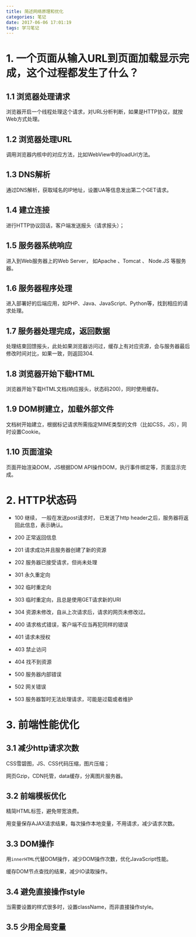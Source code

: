 ```yaml
---
title: 简述网络原理和优化
categories: 笔记
date: 2017-06-06 17:01:19
tags: 学习笔记
---
```




# 1. 一个页面从输入URL到页面加载显示完成，这个过程都发生了什么？
<!--more-->
## 1.1 浏览器处理请求
浏览器开启一个线程处理这个请求，对URL分析判断，如果是HTTP协议，就按Web方式处理。

## 1.2 浏览器处理URL
调用浏览器内核中的对应方法，比如WebView中的loadUrl方法。

## 1.3 DNS解析
通过DNS解析，获取域名的IP地址，设置UA等信息发出第二个GET请求。

## 1.4 建立连接
进行HTTP协议回话，客户端发送报头（请求报头）；

## 1.5 服务器系统响应
进入到Web服务器上的Web Server， 如Apache 、Tomcat 、 Node.JS 等服务器。

## 1.6 服务器程序处理
进入部署好的后端应用，如PHP、Java、JavaScript、Python等，找到相应的请求处理。

## 1.7 服务器处理完成，返回数据
处理结束回馈报头，此处如果浏览器访问过，缓存上有对应资源，会与服务器最后修改时间对比，如果一致，则返回304.

## 1.8 浏览器开始下载HTML
浏览器开始下载HTML文档(响应报头，状态码200)，同时使用缓存。

## 1.9 DOM树建立，加载外部文件
文档树开始建立，根据标记请求所需指定MIME类型的文件（比如CSS，JS），同时设置Cookie。

## 1.10 页面渲染
页面开始渲染DOM，JS根据DOM API操作DOM，执行事件绑定等，页面显示完成。

# 2. HTTP状态码

 - 100  继续， 一般在发送post请求时， 已发送了http header之后，服务器将返回此信息，表示确认。
 - 200 正常返回信息
 - 201 请求成功并且服务器创建了新的资源
 - 202 服务器已接受请求，但尚未处理
 - 301 永久重定向
 - 302 临时重定向
 - 303 临时重定向，且总是使用GET请求新的URI
 - 304 资源未修改，自从上次请求后，请求的网页未修改过。

 - 400 请求格式错误，客户端不应当再犯同样的错误
 - 401 请求未授权
 - 403 禁止访问
 - 404 找不到资源
 
 - 500 服务器内部错误
 - 502 网关错误
 - 503 服务器暂时无法处理请求，可能是过载或者维护

# 3. 前端性能优化

## 3.1 减少http请求次数
CSS雪碧图，JS、CSS代码压缩，图片压缩；

网页Gzip，CDN托管，data缓存，分离图片服务器。

## 3.2 前端模板优化
精简HTML标签，避免带宽浪费。

用变量保存AJAX请求结果，每次操作本地变量，不用请求，减少请求次数。

## 3.3 DOM操作
用`innerHTML`代替DOM操作，减少DOM操作次数，优化JavaScript性能。

缓存DOM节点查找的结果，减少IO读取操作。

## 3.4 避免直接操作style
当需要设置的样式很多时，设置className，而非直接操作style。

## 3.5 少用全局变量